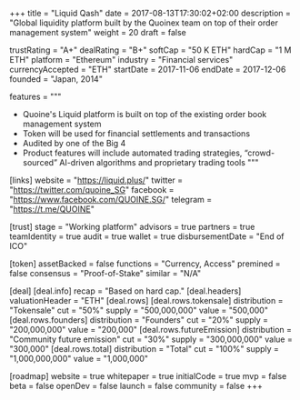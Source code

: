 +++
title = "Liquid Qash"
date = 2017-08-13T17:30:02+02:00
description = "Global liquidity platform built by the Quoinex team on top of their order management system"
weight = 20
draft = false

trustRating = "A+"
dealRating = "B+"
softCap = "50 K ETH"
hardCap = "1 M ETH"
platform = "Ethereum"
industry = "Financial services"
currencyAccepted = "ETH"
startDate = 2017-11-06
endDate = 2017-12-06
founded = "Japan, 2014"

features = """
- Quoine's Liquid platform is built on top of the existing order book management system
- Token will be used for financial settlements and transactions
- Audited by one of the Big 4
- Product features will include automated trading strategies, “crowd-sourced” AI-driven algorithms and proprietary trading tools
"""

[links]
  website = "https://liquid.plus/"
  twitter = "https://twitter.com/quoine_SG"
  facebook = "https://www.facebook.com/QUOINE.SG/"
  telegram = "https://t.me/QUOINE"


[trust]
  stage = "Working platform"
  advisors = true
  partners = true
  teamIdentity = true
  audit = true
  wallet = true
  disbursementDate = "End of ICO"

[token]
  assetBacked = false
  functions = "Currency, Access"
  premined = false
  consensus = "Proof-of-Stake"
  similar = "N/A"

[deal]
  [deal.info]
    recap = "Based on hard cap."
  [deal.headers]
    valuationHeader = "ETH"
  [deal.rows]
    [deal.rows.tokensale]
      distribution = "Tokensale"
      cut = "50%"
      supply = "500,000,000"
      value = "500,000"
    [deal.rows.founders]
      distribution = "Founders"
      cut = "20%"
      supply = "200,000,000"
      value = "200,000"
    [deal.rows.futureEmission]
      distribution = "Community future emission"
      cut = "30%"
      supply = "300,000,000"
      value = "300,000"
    [deal.rows.total]
      distribution = "Total"
      cut = "100%"
      supply = "1,000,000,000"
      value = "1,000,000"

[roadmap]
  website = true
  whitepaper = true
  initialCode = true
  mvp = false
  beta = false
  openDev = false
  launch = false
  community = false
+++

